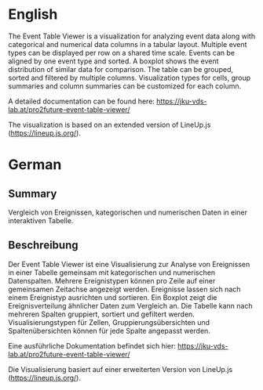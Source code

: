 # English
The Event Table Viewer is a visualization for analyzing event data along with categorical and numerical data columns in a tabular layout. Multiple event types can be displayed per row on a shared time scale. Events can be aligned by one event type and sorted. A boxplot shows the event distribution of similar data for comparison. The table can be grouped, sorted and filtered by multiple columns. Visualization types for cells, group summaries and column summaries can be customized for each column.

A detailed documentation can be found here: https://jku-vds-lab.at/pro2future-event-table-viewer/

The visualization is based on an extended version of LineUp.js (https://lineup.js.org/).

# German
## Summary
Vergleich von Ereignissen, kategorischen und numerischen Daten in einer interaktiven Tabelle.
## Beschreibung
Der Event Table Viewer ist eine Visualisierung zur Analyse von Ereignissen in einer Tabelle gemeinsam mit kategorischen und numerischen Datenspalten. Mehrere Ereignistypen können pro Zeile auf einer gemeinsamen Zeitachse angezeigt werden. Ereignisse lassen sich nach einem Ereignistyp ausrichten und sortieren. Ein Boxplot zeigt die Ereignisverteilung ähnlicher Daten zum Vergleich an. Die Tabelle kann nach mehreren Spalten gruppiert, sortiert und gefiltert werden. Visualisierungstypen für Zellen, Gruppierungsübersichten und Spaltenübersichten können für jede Spalte angepasst werden. 

Eine ausführliche Dokumentation befindet sich hier: https://jku-vds-lab.at/pro2future-event-table-viewer/

Die Visualisierung basiert auf einer erweiterten Version von LineUp.js (https://lineup.js.org/).